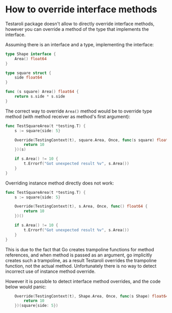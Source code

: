 # How to override interface methods

Testaroli package doesn't allow to directly override interface methods, however you can override a method of the type that implements the interface.

Assuming there is an interface and a type, implementing the interface:

```go
type Shape interface {
	Area() float64
}

type square struct {
	side float64
}

func (s square) Area() float64 {
	return s.side * s.side
}
```

The correct way to override `Area()` method would be to override type method (with method receiver as method's first argument):
```go
func TestSquareArea(t *testing.T) {
	s := square{side: 5}

	Override(TestingContext(t), square.Area, Once, func(s square) float64 {
		return 10
	})(s)

	if s.Area() != 10 {
		t.Errorf("Got unexpected result %v", s.Area())
	}
}
```

Overriding instance method directly does not work:
```go
func TestSquareArea(t *testing.T) {
	s := square{side: 5}

	Override(TestingContext(t), s.Area, Once, func() float64 {
		return 10
	})()

	if s.Area() != 10 {
		t.Errorf("Got unexpected result %v", s.Area())
	}
}

```
This is due to the fact that Go creates trampoline functions for method references, and when method is passed as an argument, go implicitly creates such a trampoline, as a result Testaroli overrides the trampoline function, not the actual method. Unfortunately there is no way to detect incorrect use of instance method override.

However it is possible to detect interface method overrides, and the code below would panic:
```go
	Override(TestingContext(t), Shape.Area, Once, func(s Shape) float64 {
		return 10
	})(square{side: 5})
```
